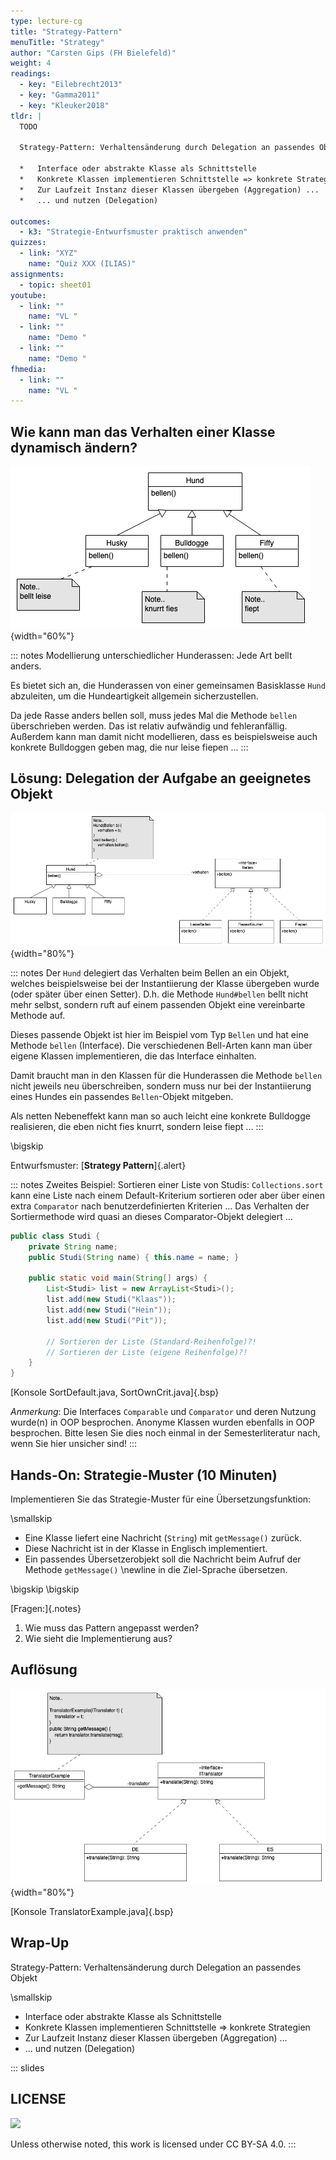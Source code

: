 ```yaml
---
type: lecture-cg
title: "Strategy-Pattern"
menuTitle: "Strategy"
author: "Carsten Gips (FH Bielefeld)"
weight: 4
readings:
  - key: "Eilebrecht2013"
  - key: "Gamma2011"
  - key: "Kleuker2018"
tldr: |
  TODO

  Strategy-Pattern: Verhaltensänderung durch Delegation an passendes Objekt

  *   Interface oder abstrakte Klasse als Schnittstelle
  *   Konkrete Klassen implementieren Schnittstelle => konkrete Strategien
  *   Zur Laufzeit Instanz dieser Klassen übergeben (Aggregation) ...
  *   ... und nutzen (Delegation)

outcomes:
  - k3: "Strategie-Entwurfsmuster praktisch anwenden"
quizzes:
  - link: "XYZ"
    name: "Quiz XXX (ILIAS)"
assignments:
  - topic: sheet01
youtube:
  - link: ""
    name: "VL "
  - link: ""
    name: "Demo "
  - link: ""
    name: "Demo "
fhmedia:
  - link: ""
    name: "VL "
---
```



## Wie kann man das Verhalten einer Klasse dynamisch ändern?

![](images/hunde.png){width="60%"}

::: notes
Modellierung unterschiedlicher Hunderassen: Jede Art bellt anders.

Es bietet sich an, die Hunderassen von einer gemeinsamen Basisklasse
`Hund` abzuleiten, um die Hundeartigkeit allgemein sicherzustellen.

Da jede Rasse anders bellen soll, muss jedes Mal die Methode `bellen`
überschrieben werden. Das ist relativ aufwändig und fehleranfällig.
Außerdem kann man damit nicht modellieren, dass es beispielsweise
auch konkrete Bulldoggen geben mag, die nur leise fiepen ...
:::


## Lösung: Delegation der Aufgabe an geeignetes Objekt

![](images/hunde_strat.png){width="80%"}

::: notes
Der `Hund` delegiert das Verhalten beim Bellen an ein Objekt,
welches beispielsweise bei der Instantiierung der Klasse übergeben
wurde (oder später über einen Setter). D.h. die Methode `Hund#bellen`
bellt nicht mehr selbst, sondern ruft auf einem passenden Objekt
eine vereinbarte Methode auf.

Dieses passende Objekt ist hier im Beispiel vom Typ `Bellen` und
hat eine Methode `bellen` (Interface). Die verschiedenen Bell-Arten
kann man über eigene Klassen implementieren, die das Interface
einhalten.

Damit braucht man in den Klassen für die Hunderassen die Methode
`bellen` nicht jeweils neu überschreiben, sondern muss nur bei
der Instantiierung eines Hundes ein passendes `Bellen`-Objekt
mitgeben.

Als netten Nebeneffekt kann man so auch leicht eine konkrete
Bulldogge realisieren, die eben nicht fies knurrt, sondern
leise fiept ...
:::

\bigskip

Entwurfsmuster: [**Strategy Pattern**]{.alert}

<!-- XXX
Assoziation vs. Aggregation vs. Komposition
https://de.wikipedia.org/wiki/Aggregation_(Informatik)
https://de.wikipedia.org/wiki/Assoziation_(UML)#Aggregation_und_Komposition
https://de.wikipedia.org/wiki/Klassendiagramm

Aggregation (leere Raute) hebt Teil-Ganzes-Beziehung hervor. Teile können
ohne das Ganze existieren (Beispiel: Ehepartner). D.h. auf der einbindenden
Seite (mit der leeren Raute) hat man 0..* stehen.

Komposition (volle Raute) hebt Teil-Ganzes-Beziehung hervor. Teile können
aber nicht ohne das Ganze existieren (Beispiel: Gebäude und Stockwerke: Ein
Gebäude besteht aus Stockwerken, die ohne das Gebäude aber nicht existieren.).
D.h. auf der einbindenden Seite (mit der vollen Raute) steht implizit eine 1.
--->

::: notes
Zweites Beispiel: Sortieren einer Liste von Studis: `Collections.sort`
kann eine Liste nach einem Default-Kriterium sortieren oder aber über
einen extra `Comparator` nach benutzerdefinierten Kriterien ... Das
Verhalten der Sortiermethode wird quasi an dieses Comparator-Objekt
delegiert ...

```java
public class Studi {
    private String name;
    public Studi(String name) { this.name = name; }

    public static void main(String[] args) {
        List<Studi> list = new ArrayList<Studi>();
        list.add(new Studi("Klaas"));
        list.add(new Studi("Hein"));
        list.add(new Studi("Pit"));

        // Sortieren der Liste (Standard-Reihenfolge)?!
        // Sortieren der Liste (eigene Reihenfolge)?!
    }
}
```

[Konsole SortDefault.java, SortOwnCrit.java]{.bsp}

*Anmerkung*:
Die Interfaces `Comparable` und `Comparator` und deren Nutzung wurde(n) in
OOP besprochen. Anonyme Klassen wurden ebenfalls in OOP besprochen. Bitte
lesen Sie dies noch einmal in der Semesterliteratur nach, wenn Sie hier
unsicher sind!
:::


## Hands-On: Strategie-Muster (10 Minuten)

Implementieren Sie das Strategie-Muster für eine Übersetzungsfunktion:

\smallskip

*   Eine Klasse liefert eine Nachricht (`String`) mit `getMessage()` zurück.
*   Diese Nachricht ist in der Klasse in Englisch implementiert.
*   Ein passendes Übersetzerobjekt soll die Nachricht beim Aufruf der Methode
    `getMessage()` \newline in die Ziel-Sprache übersetzen.

\bigskip
\bigskip

[Fragen:]{.notes}

1.  Wie muss das Pattern angepasst werden?
2.  Wie sieht die Implementierung aus?


## Auflösung

![](images/translator.png){width="80%"}

[Konsole TranslatorExample.java]{.bsp}


## Wrap-Up

Strategy-Pattern: Verhaltensänderung durch Delegation an passendes Objekt

\smallskip

*   Interface oder abstrakte Klasse als Schnittstelle
*   Konkrete Klassen implementieren Schnittstelle => konkrete Strategien
*   Zur Laufzeit Instanz dieser Klassen übergeben (Aggregation) ...
*   ... und nutzen (Delegation)







<!-- DO NOT REMOVE - THIS IS A LAST SLIDE TO INDICATE THE LICENSE AND POSSIBLE EXCEPTIONS (IMAGES, ...). -->
::: slides
## LICENSE
![](https://licensebuttons.net/l/by-sa/4.0/88x31.png)

Unless otherwise noted, this work is licensed under CC BY-SA 4.0.
:::
